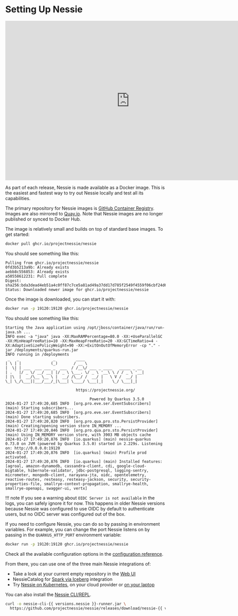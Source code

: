 # Setting Up Nessie

<iframe width="780" height="500" src="https://www.youtube.com/embed/QUmOU8ea_i4" frameborder="0" allow="accelerometer; autoplay; clipboard-write; encrypted-media; gyroscope; picture-in-picture" allowfullscreen></iframe>

As part of each release, Nessie is made available as a Docker image. This is the easiest
and fastest way to try out Nessie locally and test all its capabilities.

The primary repository for Nessie images is [GitHub Container Registry]. Images are also mirrored
to [Quay.io]. Note that Nessie images are no longer published or synced to Docker Hub.

[GitHub Container Registry]: https://ghcr.io/projectnessie/nessie
[Quay.io]: https://quay.io/repository/projectnessie/nessie

The image is relatively small and builds on top of standard base images. To get started:

```bash
docker pull ghcr.io/projectnessie/nessie
```

You should see something like this:

```text
Pulling from ghcr.io/projectnessie/nessie
0fd3b5213a9b: Already exists
aebb8c556853: Already exists
a50558612231: Pull complete
Digest: sha256:bda3dead4eb51a4c0ff87c7ce5a81ad49a37dd17d785f2549f4559f06cbf24d6
Status: Downloaded newer image for ghcr.io/projectnessie/nessie
```

Once the image is downloaded, you can start it with:

```bash
docker run -p 19120:19120 ghcr.io/projectnessie/nessie
```

You should see something like this:

```text
Starting the Java application using /opt/jboss/container/java/run/run-java.sh ...
INFO exec -a "java" java -XX:MaxRAMPercentage=80.0 -XX:+UseParallelGC -XX:MinHeapFreeRatio=10 -XX:MaxHeapFreeRatio=20 -XX:GCTimeRatio=4 -XX:AdaptiveSizePolicyWeight=90 -XX:+ExitOnOutOfMemoryError -cp "." -jar /deployments/quarkus-run.jar 
INFO running in /deployments
 _   _               _         ____
| \ | |             (_)       / __ \
|  \| | ___  ___ ___ _  ___  / /__\/ ___ _ ____   _____ _ __
| . ` |/ _ \/ __/ __| |/ _ \ \___. \/ _ \ '__\ \ / / _ \ '__|
| |\  |  __/\__ \__ \ |  __/ /\__/ /  __/ |   \ V /  __/ |
\_| \_/\___||___/___/_|\___| \____/ \___|_|    \_/ \___|_|

                               https://projectnessie.org/

                                     Powered by Quarkus 3.5.0
2024-01-27 17:49:20,685 INFO  [org.pro.eve.ser.EventSubscribers] (main) Starting subscribers...
2024-01-27 17:49:20,685 INFO  [org.pro.eve.ser.EventSubscribers] (main) Done starting subscribers.
2024-01-27 17:49:20,820 INFO  [org.pro.qua.pro.sto.PersistProvider] (main) Creating/opening version store IN_MEMORY ...
2024-01-27 17:49:20,846 INFO  [org.pro.qua.pro.sto.PersistProvider] (main) Using IN_MEMORY version store, with 3903 MB objects cache
2024-01-27 17:49:20,876 INFO  [io.quarkus] (main) nessie-quarkus 0.73.0 on JVM (powered by Quarkus 3.5.0) started in 2.229s. Listening on: http://0.0.0.0:19120
2024-01-27 17:49:20,876 INFO  [io.quarkus] (main) Profile prod activated. 
2024-01-27 17:49:20,876 INFO  [io.quarkus] (main) Installed features: [agroal, amazon-dynamodb, cassandra-client, cdi, google-cloud-bigtable, hibernate-validator, jdbc-postgresql, logging-sentry, micrometer, mongodb-client, narayana-jta, oidc, opentelemetry, reactive-routes, resteasy, resteasy-jackson, security, security-properties-file, smallrye-context-propagation, smallrye-health, smallrye-openapi, swagger-ui, vertx]
```

!!! note
    If you see a warning about `OIDC Server is not available` in the logs, you can safely ignore it 
    for now. This happens in older Nessie versions because Nessie was configured to use OIDC by 
    default to authenticate users, but no OIDC server was configured out of the box.

If you need to configure Nessie, you can do so by passing in environment variables. For example, you
can change the port Nessie listens on by passing in the `QUARKUS_HTTP_PORT` environment variable:

```bash
docker run -p 19120:19120 ghcr.io/projectnessie/nessie
```

Check all the available configuration options in the 
[configuration reference](../nessie-latest/configuration.md).

From there, you can use one of the three main Nessie integrations of:

* Take a look at your current empty repository in the [Web UI](./ui.md)
* NessieCatalog for [Spark via Iceberg](../iceberg/spark.md) integration
* Try [Nessie on Kubernetes](./kubernetes.md), on your cloud provider or 
  [on your laptop](minikube.md)

You can also install the [Nessie CLI/REPL](../nessie-latest/cli.md).

```bash
curl -o nessie-cli-{{ versions.nessie }}-runner.jar \
  https://github.com/projectnessie/nessie/releases/download/nessie-{{ versions.nessie }}/nessie-cli-{{ versions.nessie }}-runner.jar
```
